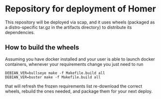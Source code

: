 # Repository for deployment of Homer

This repository will be deployed via scap, and it uses wheels (packaged as a
distro-specific tar.gz in the artifacts directory) to distribute its
dependencies.

## How to build the wheels

Assuming you have docker installed and your user is able to launch docker
containers, whenever your requirements change you just need to run

    DEBIAN_VER=bullseye make -f Makefile.build all
    DEBIAN_VER=buster make -f Makefile.build all

that will refresh the frozen requirements list re-download the correct wheels,
rebuild the ones needed, and package them for your next deploy.
